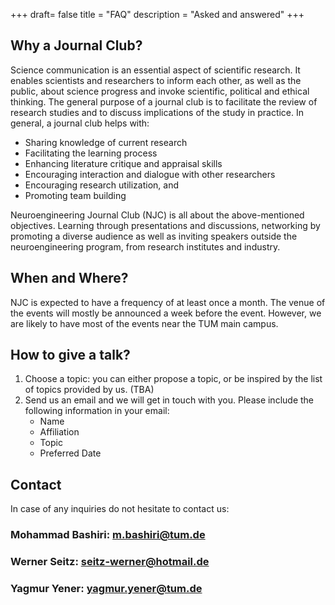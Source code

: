+++
draft= false
title = "FAQ"
description = "Asked and answered"
+++

## Why a Journal Club?

Science communication is an essential aspect of scientific research. It enables scientists and  researchers to inform
each other, as well as the public, about science progress and invoke scientific, political and ethical thinking.
The general purpose of a journal club is to facilitate the review of research studies and to discuss implications of
the study in practice. In general, a journal club helps with:

- Sharing knowledge of current research
- Facilitating the learning process
- Enhancing literature critique and appraisal skills
- Encouraging interaction and dialogue with other researchers
- Encouraging research utilization, and
- Promoting team building

Neuroengineering Journal Club (NJC) is all about the above-mentioned objectives. Learning through presentations and discussions,
networking by promoting a diverse audience as well as inviting speakers outside the neuroengineering program,
from research institutes and industry.

## When and Where?

NJC is expected to have a frequency of at least once a month. The venue of the events will mostly be announced a week before the
event. However, we are likely to have most of the events near the TUM main campus.


## How to give a talk?

1. Choose a topic: you can either propose a topic, or be inspired by the list of topics provided by us. (TBA)
2. Send us an email and we will get in touch with you. Please include the following information in your email:
    - Name
    - Affiliation
    - Topic
    - Preferred Date

## Contact


In case of any inquiries do not hesitate to contact us: <br>

### Mohammad Bashiri: [m.bashiri@tum.de](mailto:m.bashiri@tum.de) <br>
### Werner Seitz: [seitz-werner@hotmail.de](mailto:seitz-werner@hotmail.de)
### Yagmur Yener: [yagmur.yener@tum.de](mailto:yagmur.yener@tum.de)
